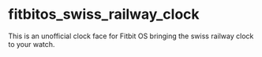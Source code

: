 # fitbitos_swiss_railway_clock
This is an unofficial clock face for Fitbit OS bringing the swiss railway clock to your watch.
